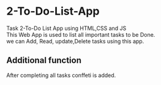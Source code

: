 # 2-To-Do-List-App<br>
Task 2-To-Do List App using HTML,CSS and JS<br>
This Web App is used to list all important tasks to be Done.<br>
we can Add, Read, update,Delete tasks using this app.<br>

<h2>Additional function</h2>
After completing all tasks conffeti is added.
